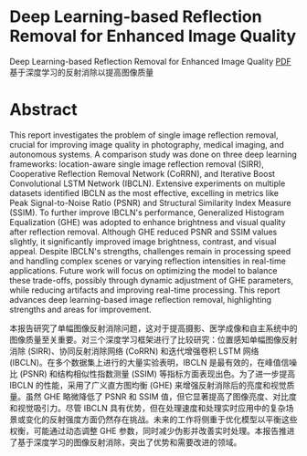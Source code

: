 # Deep Learning-based Reflection Removal for Enhanced Image Quality
Deep Learning-based Reflection Removal for Enhanced Image Quality [PDF][Download Report]  
基于深度学习的反射消除以提高图像质量
  
# Abstract  
 This report investigates the problem of single image reflection removal, crucial for improving image quality in photography, medical imaging, and autonomous systems. A comparison study was done on three deep learning frameworks: location-aware single image reflection removal (SIRR), Cooperative Reflection Removal Network (CoRRN), and Iterative Boost Convolutional LSTM Network (IBCLN). Extensive experiments on multiple datasets identified IBCLN as the most effective, excelling in metrics like Peak Signal-to-Noise Ratio (PSNR) and Structural Similarity Index Measure (SSIM). To further improve IBCLN's performance, Generalized Histogram Equalization (GHE) was adopted to enhance brightness and visual quality after reflection removal. Although GHE reduced PSNR and SSIM values slightly, it significantly improved image brightness, contrast, and visual appeal. Despite IBCLN's strengths, challenges remain in processing speed and handling complex scenes or varying reflection intensities in real-time applications. Future work will focus on optimizing the model to balance these trade-offs, possibly through dynamic adjustment of GHE parameters, while reducing artifacts and improving real-time processing. This report advances deep learning-based image reflection removal, highlighting strengths and areas for improvement.
  
 本报告研究了单幅图像反射消除问题，这对于提高摄影、医学成像和自主系统中的图像质量至关重要。对三个深度学习框架进行了比较研究：位置感知单幅图像反射消除 (SIRR)、协同反射消除网络 (CoRRN) 和迭代增强卷积 LSTM 网络 (IBCLN)。在多个数据集上进行的大量实验表明，IBCLN 是最有效的，在峰值信噪比 (PSNR) 和结构相似性指数测量 (SSIM) 等指标方面表现出色。为了进一步提高 IBCLN 的性能，采用了广义直方图均衡 (GHE) 来增强反射消除后的亮度和视觉质量。虽然 GHE 略微降低了 PSNR 和 SSIM 值，但它显著提高了图像亮度、对比度和视觉吸引力。尽管 IBCLN 具有优势，但在处理速度和处理实时应用中的复杂场景或变化的反射强度方面仍然存在挑战。未来的工作将侧重于优化模型以平衡这些权衡，可能通过动态调整 GHE 参数，同时减少伪影并改善实时处理。本报告推进了基于深度学习的图像反射消除，突出了优势和需要改进的领域。


  
[Download Report]:https://github.com/KongPingfanCHN/KQC7035-RESEARCH-PROJECT/raw/master/master/Deep%20Learning-based%20Reflection%20Removal%20for%20Enhanced%20Image%20Quality.pdf?raw=true "Click to Download 点击下载"
